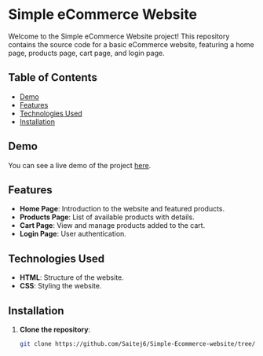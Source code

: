 # Simple eCommerce Website

Welcome to the Simple eCommerce Website project! This repository contains the source code for a basic eCommerce website, featuring a home page, products page, cart page, and login page.

## Table of Contents

- [Demo](#demo)
- [Features](#features)
- [Technologies Used](#technologies-used)
- [Installation](#installation)

## Demo

You can see a live demo of the project [here](#).

## Features

- **Home Page**: Introduction to the website and featured products.
- **Products Page**: List of available products with details.
- **Cart Page**: View and manage products added to the cart.
- **Login Page**: User authentication.

## Technologies Used

- **HTML**: Structure of the website.
- **CSS**: Styling the website.

## Installation

1. **Clone the repository**:
   ```bash
   git clone https://github.com/Saitej6/Simple-Ecommerce-website/tree/main
